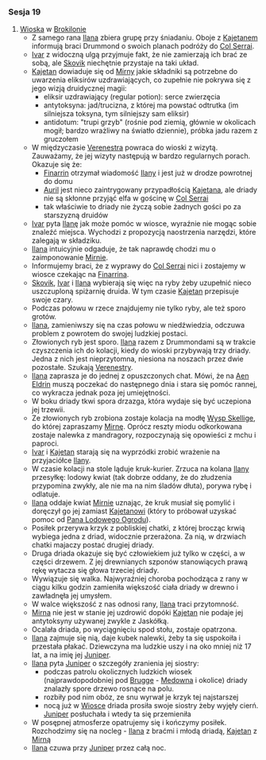 ### Sesja 19
1. [Wioska](#l_wioska) w [Brokilonie](#l_brokilon)
	* Z samego rana [Ilana](#g_ilana) zbiera grupę przy śniadaniu. Oboje z [Kajetanem](#g_kajetan) informują braci Drummond o swoich planach podróży do [Col Serrai](#l_col_serrai). 
	* [Ivar](#p_ivar) z widoczną ulgą przyjmuje fakt, że nie zamierzają ich brać ze sobą, ale [Skovik](#p_skovik) niechętnie przystaje na taki układ.
	* [Kajetan](#g_kajetan) dowiaduje się od [Mirny](#p_mirna) jakie składniki są potrzebne do uwarzenia eliksirów uzdrawiających, co zupełnie nie pokrywa się z jego wizją druidycznej magii:
		* eliksir uzdrawiający (regular potion): serce zwierzęcia
		* antytoksyna: jad/trucizna, z której ma powstać odtrutka (im silniejsza toksyna, tym silniejszy sam eliksir)
		* antidotum: "trupi grzyb" (rośnie pod ziemią, głównie w okolicach mogił; bardzo wrażliwy na światło dziennie), próbka jadu razem z gruczołem
	* W międzyczasie [Verenestra](#p_verenestra) powraca do wioski z wizytą. Zauważamy, że jej wizyty następują w bardzo regularnych porach. Okazuje się że:
		* [Finarrin](#p_druid_finarrin) otrzymał wiadomość [Ilany](#g_ilana) i jest już w drodze powrotnej do domu 
		* [Auril](#p_auril) jest nieco zaintrygowany przypadłością [Kajetana](#g_kajetan), ale driady nie są skłonne przyjąć elfa w gościnę w [Col Serrai](#l_col_serrai)
		* tak właściwie to driady nie życzą sobie żadnych gości po za starszyzną druidów
	* [Ivar](#p_ivar) pyta [Ilanę](#g_ilana) jak może pomóc w wiosce, wyraźnie nie mogąc sobie znaleźć miejsca. Wychodzi z propozycją naostrzenia narzędzi, które zalegają w składziku. 
	* [Ilana](#g_ilana) intuicyjnie odgaduje, że tak naprawdę chodzi mu o zaimponowanie [Mirnie](#p_mirna).
	* Informujemy braci, że z wyprawy do [Col Serrai](#l_col_serrai) nici i zostajemy w wiosce czekając na [Finarrina](#p_druid_finarrin). 
	* [Skovik](#p_skovik), [Ivar](#p_ivar) i [Ilana](#g_ilana) wybierają się więc na ryby żeby uzupełnić nieco uszczuploną spiżarnię druida. W tym czasie [Kajetan](#g_kajetan) przepisuje swoje czary.
	* Podczas połowu w rzece znajdujemy nie tylko ryby, ale też sporo grotów.
	* [Ilana](#g_ilana), zamieniwszy się na czas połowu w niedźwiedzia, odczuwa problem z powrotem do swojej ludzkiej postaci.
	* Złowionych ryb jest sporo. [Ilana](#g_ilana) razem z Drummondami są w trakcie czyszczenia ich do kolacji, kiedy do wioski przybywają trzy driady. Jedna z nich jest nieprzytomna, niesiona na noszach przez dwie pozostałe. Szukają [Verenestry](#p_verenestra). 
	* [Ilana](#g_ilana) zaprasza je do jednej z opuszczonych chat. Mówi, że na [Aen Eldrin](#r_aen_eldrin) muszą poczekać do następnego dnia i stara się pomóc rannej, co wykracza jednak poza jej umiejętności. 
	* W boku driady tkwi spora drzazga, która wydaje się być uczepiona jej trzewii.
	* Ze złowionych ryb zrobiona zostaje kolacja na modłę [Wysp Skellige](#l_wyspy_skellige), do której zapraszamy [Mirnę](#p_mirna). Oprócz reszty miodu odkorkowana zostaje nalewka z mandragory, rozpoczynają się opowieści z mchu i paproci. 
	* [Ivar](#p_ivar) i [Kajetan](#g_kajetan) starają się na wyprzódki zrobić wrażenie na przyjaciółce [Ilany](#g_ilana).
	* W czasie kolacji na stole ląduje kruk-kurier. Zrzuca na kolana [Ilany](#g_ilana) przesyłkę: lodowy kwiat (tak dobrze oddany, że do złudzenia przypomina zwykły, ale nie ma na nim śladów dłuta), porywa rybę i odlatuje. 
	* [Ilana](#g_ilana) oddaje kwiat [Mirnie](#p_mirna) uznając, że kruk musiał się pomylić i doręczył go jej zamiast [Kajetanowi](#g_kajetan) (który to próbował uzyskać pomoc od [Pana Lodowego Ogrodu](#p_auril)).
	* Posiłek przerywa krzyk z pobliskiej chatki, z której brocząc krwią wybiega jedna z driad, widocznie przerażona. Za nią, w drzwiach chatki majaczy postać drugiej driady.
	* Druga driada okazuje się być człowiekiem już tylko w części, a w części drzewem. Z jej drewnianych szponów stanowiących prawą rękę wytacza się głowa trzeciej driady.
	* Wywiązuje się walka. Najwyraźniej choroba pochodząca z rany w ciągu kilku godzin zamieniła większość ciała driady w drewno i zawładnęła jej umysłem.
	* W walce większość z nas odnosi rany, [Ilana](#g_ilana) traci przytomność. 
	* [Mirna](#p_mirna) nie jest w stanie jej uzdrowić dopóki [Kajetan](#g_kajetan) nie podaje jej antytoksyny używanej zwykle z Jaskółką.
	* Ocalała driada, po wyciągnięciu spod stołu, zostaje opatrzona. 
	* [Ilana](#g_ilana) zajmuje się nią, daje kubek nalewki, żeby ta się uspokoiła i przestała płakać. Dziewczyna ma ludzkie uszy i na oko mniej niż 17 lat, a na imię jej [Juniper](#p_juniper).
	* [Ilana](#g_ilana) pyta [Juniper](#p_juniper) o szczegóły zranienia jej siostry: 
		* podczas patrolu okolicznych ludzkich wiosek (najprawdopodobniej pod [Brugge](#l_brugge) - [Medowna](#l_medowna) i okolice) driady znalazły spore drzewo rosnące na polu. 
		* rozbiły pod nim obóz, ze snu wyrwał je krzyk tej najstarszej
		* nocą już w [Wiosce](#l_wioska) driada prosiła swoje siostry żeby wyjęły cierń. [Juniper](#p_juniper) posłuchała i wtedy ta się przemieniła
	* W posępnej atmosferze opatrujemy się i kończymy posiłek. Rozchodzimy się na nocleg - [Ilana](#g_ilana) z braćmi i młodą driadą, [Kajetan](#g_kajetan) z [Mirną](#p_mirna)
	* [Ilana](#g_ilana) czuwa przy [Juniper](#p_juniper) przez całą noc. 
	